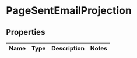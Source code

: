 # PageSentEmailProjection
## Properties

Name | Type | Description | Notes
------------ | ------------- | ------------- | -------------


